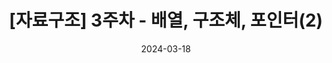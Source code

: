 ---
layout: post
title: "[자료구조] 3주차 - 배열, 구조체, 포인터(2)"
excerpt: ""

tags:
  - [자료구조, C]

toc: true

date: 2024-03-18
last_modified_at: 2024-03-18
---